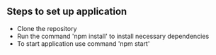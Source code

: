 Steps to set up application
---------------------------
* Clone the repository
* Run the command 'npm install' to install necessary dependencies
* To start application use command 'npm start'
